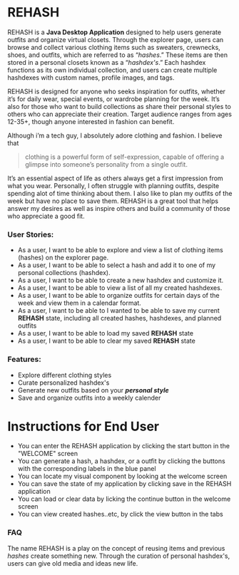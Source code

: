 
# REHASH 

REHASH is a **Java Desktop Application** designed to help users generate outfits and organize virtual closets. Through the explorer page, users can browse and collect various clothing items such as sweaters, crewnecks, shoes, and outfits, which are referred to as “*hashes*.” These items are then stored in a personal closets known as a “*hashdex's*.” Each hashdex functions as its own individual collection, and users can create multiple hashdexes with custom names, profile images, and tags.

REHASH is designed for anyone who seeks inspiration for outfits, whether it’s for daily wear, special events, or wardrobe planning for the week. It’s also for those who want to build collections as share their personal styles to others who can appreciate their creation. Target audience ranges from ages 12-35+, though anyone interested in fashion can benefit.

Although i’m a tech guy, I absolutely adore clothing and fashion. I believe that
 > clothing is a powerful form of self-expression, capable of offering a glimpse into someone’s personality from a single outfit. 

It’s an essential aspect of life as others always get a first impression from what you wear. Personally, I often struggle with planning outfits, despite spending alot of time thinking about them. I also like to plan my outfits of the week but have no place to save them. REHASH is a great tool that helps answer my desires as well as inspire others and build a community of those who appreciate a good fit.

### User Stories:

- As a user, I want to be able to explore and view a list of clothing items (hashes) on the explorer page.
- As a user, I want to be able to select a hash and add it to one of my personal collections (hashdex).
- As a user, I want to be able to create a new hashdex and customize it.
- As a user, I want to be able to view a list of all my created hashdexes.
- As a user, I want to be able to organize outfits for certain days of the week and view them in a calendar format.
- As a user, I want to be able to I wanted to be able to save my current **REHASH** state, including all created hashes, hashdexes, and planned outfits
- As a user, I want to be able to load my saved **REHASH** state
- As a user, I want to be able to clear my saved **REHASH** state


### Features:
- Explore different clothing styles
- Curate personalized hashdex's
- Generate new outfits based on your ***personal style***
- Save and organize outfits into a weekly calender

# Instructions for End User
- You can enter the REHASH application by clicking the start button in the "WELCOME" screen
- You can generate a hash, a hashdex, or a outfit by clicking the buttons with the corresponding labels in the blue panel
- You can locate my visual component by looking at the welcome screen
- You can save the state of my application by clicking save in the REHASH application
- You can load or clear data by licking the continue button in the welcome screen
- You can view created hashes..etc, by click the view button in the tabs

### FAQ

The name REHASH is a play on the concept of reusing items and previous *hashes* create something new. Through the curation of personal hashdex's, users can give old media and ideas new life.
